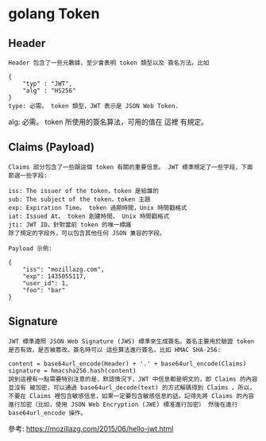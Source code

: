 # golang Token

## Header

    Header 包含了一些元數據，至少會表明 token 類型以及 簽名方法。比如

    {
        "typ" : "JWT",
        "alg" : "HS256"
    }
    type: 必需。 token 類型，JWT 表示是 JSON Web Token.

alg: 必需。 token 所使用的簽名算法，可用的值在 這裡 有規定。

## Claims (Payload)

    Claims 部分包含了一些跟這個 token 有關的重要信息。 JWT 標準規定了一些字段，下面節選一些字段:

    iss: The issuer of the token，token 是給誰的
    sub: The subject of the token，token 主題
    exp: Expiration Time。 token 過期時間，Unix 時間戳格式
    iat: Issued At。 token 創建時間， Unix 時間戳格式
    jti: JWT ID。針對當前 token 的唯一標識
    除了規定的字段外，可以包含其他任何 JSON 兼容的字段。

    Payload 示例:

    {
        "iss": "mozillazg.com",
        "exp": 1435055117,
        "user_id": 1,
        "foo": "bar"
    }

## Signature

    JWT 標準遵照 JSON Web Signature (JWS) 標準來生成簽名。簽名主要用於驗證 token 是否有效，是否被篡改。簽名時可以 這些算法進行簽名，比如 HMAC SHA-256:

    content = base64url_encode(Header) + '.' + base64url_encode(Claims)
    signature = hmacsha256.hash(content)
    說到這裡有一點需要特別注意的是，默認情況下，JWT 中信息都是明文的，即 Claims 的內容並沒有 被加密，可以通過 base64url_decode(text) 的方式解碼得到 Claims 。所以，不要在 Claims 裡包含敏感信息，如果一定要包含敏感信息的話，記得先將 Claims 的內容進行加密（比如，使用 JSON Web Encryption (JWE) 標准進行加密） 然後在進行 base64url_encode 操作。

參考: https://mozillazg.com/2015/06/hello-jwt.html

